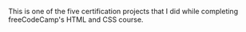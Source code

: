 This is one of the five certification projects that I did while completing freeCodeCamp's HTML and CSS course.